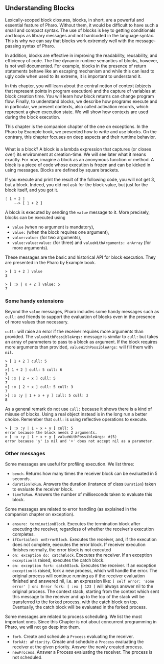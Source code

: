 ## Understanding Blocks

Lexically-scoped block closures, blocks, in short, are a powerful and essential feature of Pharo. 
Without them, it would be difficult to have such a small and compact syntax. 
The use of blocks is key to getting conditionals and loops as library messages and not hardcoded in the language syntax. 
This is why we can say that blocks work extremely well with the message-passing syntax of Pharo.

In addition, blocks are effective in improving the readability, reusability, and efficiency of code.  The fine dynamic runtime semantics of blocks, however, is not well documented. For example, blocks in the presence of return statements behave like an escaping mechanism and while this can lead to ugly code when used to its extreme, it is important to understand it. 

In this chapter, you will learn about the central notion of context (objects that represent points in program execution)  and the capture of variables at block creation time. 
You will learn how block returns can change program flow. 
Finally, to understand blocks, we describe how programs execute and in particular, we present contexts, also called activation records, which represent a given execution state. 
We will show how contexts are used during the block execution.

This chapter is the companion chapter of the one on exceptions. 
In the Pharo by Example book, we presented how to write and use blocks. 
On the contrary, this chapter focuses on deep aspects and their runtime behavior.


### 
What is a block? A block is a lambda expression that captures (or closes over) its environment at creation-time. We will see later what it means exactly. For now, imagine a block as an anonymous function or method. A block is a piece of code whose execution is frozen and can be kicked in using messages. Blocks are defined by square brackets.

If you execute and print the result of the following code, you will not get 3, but a block. Indeed, you did not ask for the block value, but just for the block itself, and you got it.

```pharo&caption=Block definition
[ 1 + 2 ] 
	--> [ 1 + 2 ]
```

 A block is executed by sending the `value` message to it. 
 More precisely, blocks can be executed using 
 - `value` (when no argument is mandatory), 
 - `value:` (when the block requires one argument), 
 - `value:value:` (for two arguments), 
 - `value:value:value:` (for three) and `valueWithArguments: anArray` (for more arguments). 
 
 These messages are the basic and historical API for block execution. They are presented in the Pharo by Example book.

```pharo&caption=Block execution
> [ 1 + 2 ] value 
3
```

```pharo&caption=Block execution
> [ :x | x + 2 ] value: 5 
7
```



### Some handy extensions

Beyond the `value` messages, Pharo includes some handy messages
such as `cull:` and friends to support the evaluation of blocks even
in the presence of more values than necessary. 

`cull:` will raise
an error if the receiver requires more arguments than provided. The
`valueWithPossibleArgs:` message is similar to `cull:` but takes
an array of parameters to pass to a block as argument. 
If the block requires more arguments than provided, `valueWithPossibleArgs:`
will fill them with `nil`.

```Cull: examples
> [ 1 + 2 ] cull: 5 
3
>[ 1 + 2 ] cull: 5 cull: 6 
3
>[ :x | 2 + x ] cull: 5
7
>[ :x | 2 + x ] cull: 5 cull: 3
7
>[ :x :y | 1 + x + y ] cull: 5 cull: 2
8
```

As a general remark do not use `cull:` because it shows there is a kind of misuse
of blocks. Using a real object instead is in the long run a better choice. 
Remember that `cull:` is using reflective operations to execute.

```
> [ :x :y | 1 + x + y ] cull: 5
error because the block needs 2 arguments.
> [ :x :y | 1 + x + y ] valueWithPossibleArgs: #(5)
error because 'y' is nil and '+' does not accept nil as a parameter.
```



### Other messages

Some messages are useful for profiling execution. 
We list three: 

- `bench`. Returns how many times the receiver block can be evaluated in 5 seconds.
- `durationToRun`. Answers the duration (instance of class `Duration`) taken to evaluate the receiver block.
- `timeToRun`. Answers the number of milliseconds taken to evaluate this block.



Some messages are related to error handling (as explained in the companion chapter on exception).

- `ensure: terminationBlock`. Executes the termination block after executing the receiver, regardless of whether the receiver's execution completes.
- `ifCurtailed: onErrorBlock`. Executes the receiver, and, if the execution does not complete, executes the error block. If receiver execution finishes normally, the error block is not executed
- `on: exception do: catchBlock`. Executes the receiver. If an exception `exception` is raised, executes the catch block.
- `on: exception fork: catchBlock`. Executes the receiver. If an exception `exception` is raised, fork a new process, which will handle the error. The original process will continue running as if the receiver evaluation finished and answered nil, i.e. an expression like: `[ self error: 'some error' ] on: Error fork: [ :ex | 123 ]` will always answer nil to the original process. The context stack, starting from the context which sent this message to the receiver and up to the top of the stack will be transferred to the forked process, with the catch block on top. 
Eventually, the catch block will be evaluated in the forked process.

Some messages are related to process scheduling. We list the most important ones. Since this Chapter is not about concurrent programming in Pharo, we will not go deep into them.

- `fork`. Create and schedule a `Process` evaluating the receiver.
- `forkAt: aPriority`. Create and schedule a `Process` evaluating the receiver at the given priority. Answer the newly created process.
- `newProcess`. Answer a Process evaluating the receiver. The process is not scheduled.




